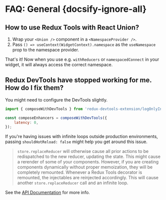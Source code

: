 # FAQ: General {docsify-ignore-all}

## How to use Redux Tools with React Union?

1. Wrap your `<Union />` component in a `<NamespaceProvider />`.
2. Pass `() => useContext(WidgetContext).namespace` as the `useNamespace` prop to the namespace provider.

That's it! Now when you use e.g. `withReducers` or `namespacedConnect` in your widget, it will always access the correct namespace.

## Redux DevTools have stopped working for me. How do I fix them?

You might need to configure the DevTools slightly.

```js
import { composeWithDevTools } from 'redux-devtools-extension/logOnlyInProduction';

const composeEnhancers = composeWithDevTools({
	latency: 0,
});
```

If you're having issues with infinite loops outside production environments, passing `shouldHotReload: false` might help you get around this issue.

> `store.replaceReducer` will otherwise cause all prior actions to be redispatched to the new reducer, updating the state. This might cause a rerender of some of your components. However, if you are creating components dynamically without proper memoization, they will be completely remounted. Whenever a Redux Tools decorator is remounted, the injectables are reinjected accordingly. This will cause another `store.replaceReducer` call and an infinite loop.

See the [API Documentation](https://github.com/zalmoxisus/redux-devtools-extension/blob/master/docs/API/Arguments.md) for more info.
